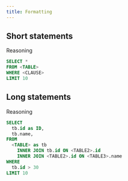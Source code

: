 ```yaml
---
title: Formatting
---
```


## Short statements
Reasoning

```sql
SELECT *
FROM <TABLE>
WHERE <CLAUSE>
LIMIT 10
```
## Long statements
Reasoning

```sql
SELECT 
  tb.id as ID,
  tb.name,
FROM
  <TABLE> as tb
    INNER JOIN tb.id ON <TABLE2>.id
    INNER JOIN <TABLE2>.id ON <TABLE3>.name
WHERE 
  tb.id > 30
LIMIT 10
```
